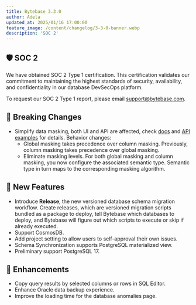 ```yaml
---
title: Bytebase 3.3.0
author: Adela
updated_at: 2025/01/16 17:00:00
feature_image: /content/changelog/3-3-0-banner.webp
description: 'SOC 2'
---
```


## 🛡️ SOC 2

We have obtained SOC 2 Type 1 certification. This certification validates our commitment to maintaining the highest standards of security, availability, and confidentiality in our database DevSecOps platform.

To request our SOC 2 Type 1 report, please email [support@bytebase.com](mailto:support@bytebase.com).

## 🔔 Breaking Changes

- Simplify data masking, both UI and API are affected, check [docs](/docs/security/data-masking/overview/) and [API examples](https://github.com/bytebase/database-security-github-actions-example/tree/main/masking) for details. Behavior changes:
  - Global masking takes precedence over column masking. Previously, column masking takes precedence over global masking.
  - Eliminate masking levels. For both global masking and column masking, you now configure the associated semantic type. Semantic type in turn maps to the corresponding masking algorithm.

## 🚀 New Features

- Introduce **Release**, the new versioned database schema migration workflow. Create releases, which are versioned migration scripts bundled as a package to deploy, tell Bytebase which databases to deploy, and Bytebase will figure out which scripts to execute or skip if already executed.
- Support CosmosDB.
- Add project setting to allow users to self-approval their own issues.
- Schema Synchronization supports PostgreSQL materialized view.
- Preliminary support PostgreSQL 17.

## 🎄 Enhancements

- Copy query results by selected columns or rows in SQL Editor.
- Enhance Oracle data backup experience.
- Improve the loading time for the database anomalies page.

<IncludeBlock url="/docs/get-started/install/install-upgrade"></IncludeBlock>
